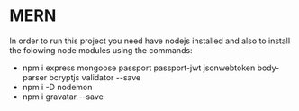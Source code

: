 # MERN

In order to run this project you need have nodejs installed and also to install the folowing node modules using the commands:

- npm i express mongoose passport passport-jwt jsonwebtoken body-parser bcryptjs validator --save
- npm i -D nodemon
- npm i gravatar --save

